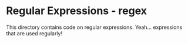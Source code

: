 # Regular Expressions - regex
This directory contains code on regular expressions. Yeah... expressions that are used regularly!

